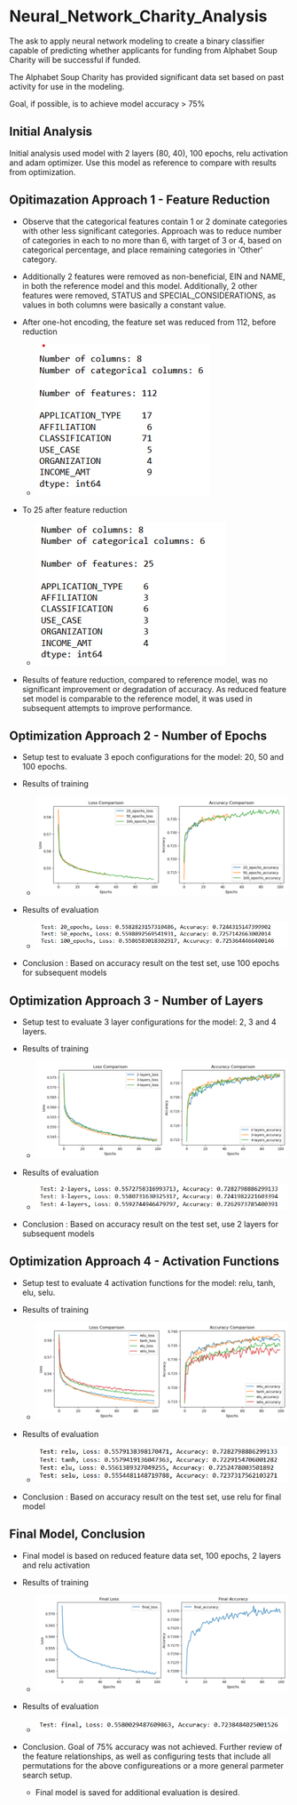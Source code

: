 # Neural_Network_Charity_Analysis

The ask to apply neural network modeling to create a binary classifier capable of predicting whether applicants for funding from Alphabet Soup Charity will be successful if funded.

The Alphabet Soup Charity has provided significant data set based on past activity for use in the modeling. 

Goal, if possible, is to achieve model accuracy > 75%

## Initial Analysis

Initial analysis used model with 2 layers (80, 40), 100 epochs, relu activation and adam optimizer. Use this model as reference to compare with results from optimization. 

## Opitimazation Approach 1 - Feature Reduction

- Observe that the categorical features contain 1 or 2 dominate categories with other less significant categories. Approach was to reduce number of categories in each to no more than 6, with target of 3 or 4, based on categorical percentage, and place remaining categories in 'Other' category. 

- Additionally 2 features were removed as non-beneficial, EIN and NAME, in both the reference model and this model. Additionally, 2 other features were removed, STATUS and SPECIAL_CONSIDERATIONS, as values in both columns were basically a constant value. 

- After one-hot encoding, the feature set was reduced from 112, before reduction
    - ![all_features](Images/all_features.png)
- To 25 after feature reduction
    - ![reduced_features](Images/reduced_features.png)

- Results of feature reduction, compared to reference model, was no significant improvement or degradation of accuracy. As reduced feature set model is comparable to the reference model, it was used in subsequent attempts to improve performance.

## Optimization Approach 2 - Number of Epochs

- Setup test to evaluate 3 epoch configurations for the model: 20, 50 and 100 epochs.

- Results of training
    - ![epoch_train](Images/epoch_train.png)

- Results of evaluation
    - ![epoch_test](Images/epoch_test.png)

- Conclusion : Based on accuracy result on the test set, use 100 epochs for subsequent models

## Optimization Approach 3 - Number of Layers

- Setup test to evaluate 3 layer configurations for the model: 2, 3 and 4 layers.

- Results of training
    - ![layer_train](Images/layer_train.png)

- Results of evaluation
    - ![layer_test](Images/layer_test.png)

- Conclusion : Based on accuracy result on the test set, use 2 layers for subsequent models

## Optimization Approach 4 - Activation Functions

- Setup test to evaluate 4 activation functions for the model: relu, tanh, elu, selu.

- Results of training
    - ![activation_train](Images/activation_train.png)

- Results of evaluation
    - ![activation_test](Images/activation_test.png)

- Conclusion : Based on accuracy result on the test set, use relu for final model

## Final Model, Conclusion

- Final model is based on reduced feature data set, 100 epochs, 2 layers and relu activation

- Results of training
    - ![final_train](Images/final_train.png)

- Results of evaluation
    - ![final_test](Images/final_test.png)
    
- Conclusion. Goal of 75% accuracy was not achieved. Further review of the feature relationships, as well as configuring tests that include all permutations for the above configureations or a more general parmeter search setup. 

    - Final model is saved for additional evaluation is desired.



